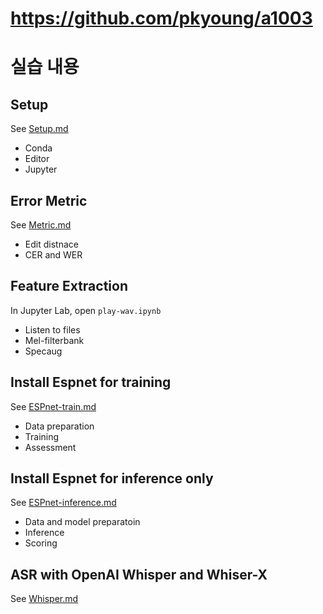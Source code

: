 # https://github.com/pkyoung/a1003

# 실습 내용
## Setup
See [Setup.md](./Setup.md)
* Conda
* Editor
* Jupyter


## Error Metric
See [Metric.md](./Metric.md)
* Edit distnace
* CER and WER

## Feature Extraction
In Jupyter Lab, open `play-wav.ipynb`
* Listen to files
* Mel-filterbank
* Specaug

## Install Espnet for training
See [ESPnet-train.md](./ESPnet-train.md)

* Data preparation
* Training
* Assessment

## Install Espnet for inference only
See [ESPnet-inference.md](./ESPnet-inference.md)

* Data and model preparatoin
* Inference
* Scoring

## ASR with OpenAI Whisper and Whiser-X
See [Whisper.md](./Whisper.md)
